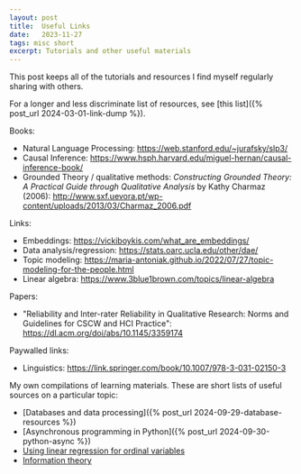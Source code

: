 ```yaml
---
layout: post
title:  Useful Links
date:   2023-11-27
tags: misc short
excerpt: Tutorials and other useful materials
---
```


This post keeps all of the tutorials and resources I find myself regularly sharing with others.

For a longer and less discriminate list of resources, see [this list]({% post_url 2024-03-01-link-dump %}).

Books:
 - Natural Language Processing: <https://web.stanford.edu/~jurafsky/slp3/>
 - Causal Inference: <https://www.hsph.harvard.edu/miguel-hernan/causal-inference-book/>
 - Grounded Theory / qualitative methods: _Constructing Grounded Theory: A Practical Guide through Qualitative Analysis_ by Kathy Charmaz (2006): <http://www.sxf.uevora.pt/wp-content/uploads/2013/03/Charmaz_2006.pdf>

Links:
 - Embeddings: <https://vickiboykis.com/what_are_embeddings/>
 - Data analysis/regression: <https://stats.oarc.ucla.edu/other/dae/>
 - Topic modeling: <https://maria-antoniak.github.io/2022/07/27/topic-modeling-for-the-people.html>
 - Linear algebra: <https://www.3blue1brown.com/topics/linear-algebra>

Papers:
 - "Reliability and Inter-rater Reliability in Qualitative Research: Norms and Guidelines for CSCW and HCI Practice": <https://dl.acm.org/doi/abs/10.1145/3359174>

Paywalled links:
 - Linguistics: <https://link.springer.com/book/10.1007/978-3-031-02150-3>

My own compilations of learning materials. These are short lists of useful sources on a particular topic:
 - [Databases and data processing]({% post_url 2024-09-29-database-resources %})
 - [Asynchronous programming in Python]({% post_url 2024-09-30-python-async %})
 - [Using linear regression for ordinal variables](https://zwlevonian.medium.com/why-not-use-linear-regression-for-star-ratings-58c0cd0e5dae)
 - [Information theory](https://zwlevonian.medium.com/information-theory-crowdsourced-sources-15c1ec66ab3e)
